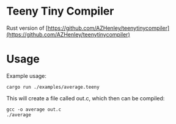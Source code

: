 # Teeny Tiny Compiler

Rust version of [https://github.com/AZHenley/teenytinycompiler](https://github.com/AZHenley/teenytinycompiler)

# Usage

Example usage:

```
cargo run ./examples/average.teeny
```

This will create a file called out.c, which then can be compiled:

```
gcc -o average out.c
./average
```

